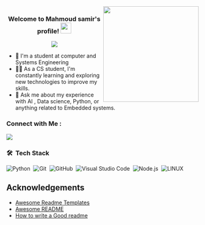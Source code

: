
<img width="250" align="right" src="https://media.giphy.com/media/qgQUggAC3Pfv687qPC/giphy.gif">

<h3 align="center">
  Welcome to Mahmoud samir's profile!
  <img src="https://media.giphy.com/media/hvRJCLFzcasrR4ia7z/giphy.gif" width="28">
</h3>

<!-- Typing SVG by DenverCoder1 - https://github.com/DenverCoder1/readme-typing-svg -->
<p align="center">
  <a href="https://github.com/DenverCoder1/readme-typing-svg"><img src="https://readme-typing-svg.herokuapp.com/?lines=AI%20developer;Always%20learning%20new%20things&font=Fira%20Code&center=true&width=440&height=45&color=f75c7e&vCenter=true&size=22"></a>
</p> 

- 🏢 I'm a student at computer and Systems Engineering 
- 👨‍💻 As a CS student, I'm constantly learning and exploring new technologies to improve my skills.
- 💬 Ask me about my experience with AI , Data science, Python, or anything related to Embedded systems.



### Connect with Me :

<a href="https://www.linkedin.com/in/mahmoud-samir-10" target="_blank"><img src="https://img.shields.io/badge/-Mahmoud%20Samir-0077B5?style=for-the-badge&logo=Linkedin&logoColor=white"/></a>

### 🛠 &nbsp;Tech Stack
![Python](https://img.shields.io/badge/-Python%20-05122A?style=flat&logo=python)&nbsp;
![Git](https://img.shields.io/badge/-Git-05122A?style=flat&logo=git)&nbsp;
![GitHub](https://img.shields.io/badge/-GitHub-05122A?style=flat&logo=github)&nbsp;
![Visual Studio Code](https://img.shields.io/badge/-Visual%20Studio%20Code-05122A?style=flat&logo=visual-studio-code&logoColor=007ACC)&nbsp;
![Node.js](https://img.shields.io/badge/-Node.js-05122A?style=flat&logo=node.js&logoColor=339933)&nbsp;
![LINUX](https://img.shields.io/badge/Linux-FCC624?style=for-the-badge&logo=linux&logoColor=black)&nbsp;


## Acknowledgements

 - [Awesome Readme Templates](https://awesomeopensource.com/project/elangosundar/awesome-README-templates)
 - [Awesome README](https://github.com/matiassingers/awesome-readme)
 - [How to write a Good readme](https://bulldogjob.com/news/449-how-to-write-a-good-readme-for-your-github-project)






